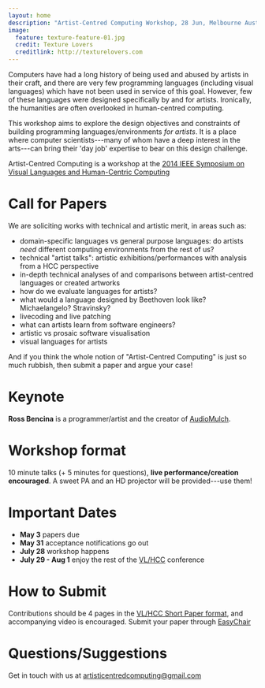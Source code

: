 ```yaml
---
layout: home
description: "Artist-Centred Computing Workshop, 28 Jun, Melbourne Australia - part of VL/HCC 2014"
image:
  feature: texture-feature-01.jpg
  credit: Texture Lovers
  creditlink: http://texturelovers.com
---
```


Computers have had a long history of being used and abused by artists
in their craft, and there are very few programming languages
(including visual languages) which have not been used in service of
this goal. However, few of these languages were designed specifically
by and for artists. Ironically, the humanities are often overlooked in
human-centred computing.

This workshop aims to explore the design objectives and constraints of
building programming languages/environments *for artists*. It is a
place where computer scientists---many of whom have a deep interest in
the arts---can bring their 'day job' expertise to bear on this design
challenge.

Artist-Centred Computing is a workshop at the [2014 IEEE Symposium on
  Visual Languages and Human-Centric
  Computing](https://sites.google.com/site/vlhcc2014/)

# Call for Papers

We are soliciting works with technical and artistic merit, in areas
such as:

- domain-specific languages vs general purpose languages: do artists
  *need* different computing environments from the rest of us?
- technical "artist talks": artistic exhibitions/performances with
  analysis from a HCC perspective
- in-depth technical analyses of and comparisons between
  artist-centred languages or created artworks
- how do we evaluate languages for artists?
- what would a language designed by Beethoven look like?
  Michaelangelo? Stravinsky?
- livecoding and live patching
- what can artists learn from software engineers?
- artistic vs prosaic software visualisation
- visual languages for artists

And if you think the whole notion of "Artist-Centred Computing" is
just so much rubbish, then submit a paper and argue your case!

# Keynote

**Ross Bencina** is a programmer/artist and the creator of
  [AudioMulch](http://www.audiomulch.com).
  
# Workshop format

10 minute talks (+ 5 minutes for questions), **live
performance/creation encouraged**. A sweet PA and an HD projector will
be provided---use them!

# Important Dates

- **May 3** papers due 
- **May 31** acceptance notifications go out
- **July 28** workshop happens
- **July 29 - Aug 1** enjoy the rest of the [VL/HCC](https://sites.google.com/site/vlhcc2014/) conference

# How to Submit

Contributions should be 4 pages in the
[VL/HCC Short Paper format](https://sites.google.com/site/vlhcc2014/),
and accompanying video is encouraged. Submit your paper through
[EasyChair](https://precisionconference.com)

# Questions/Suggestions

Get in touch with us at artisticentredcomputing@gmail.com
